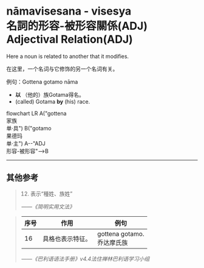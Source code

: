 # nāmavisesana - visesya<br>名詞的形容-被形容關係(ADJ)<br>Adjectival Relation(ADJ)

Here a noun is related to another that it modifies.

在这里，一个名词与它修饰的另一个名词有关。

例句：Gottena gotamo nāma 

- **以** （他的）族Gotama得名。
- (called) Gotama **by** (his) race.

<div class="mermaid">
flowchart LR
A("gottena<br>家族<br>单·具")
B("gotamo<br>果德玛<br>单·主")
A--"ADJ<br>形容-被形容"-->B
</div>

---
## 其他参考

>12. 表示“種姓、族姓”
>
>*——《简明实用文法》*


>|序号|作用|例句|
>|-|-|-|
>|16|具格也表示特征。|gottena gotamo.<br>乔达摩氏族|
>
>*——《巴利语语法手册》v4.4法住禅林巴利语学习小组*

